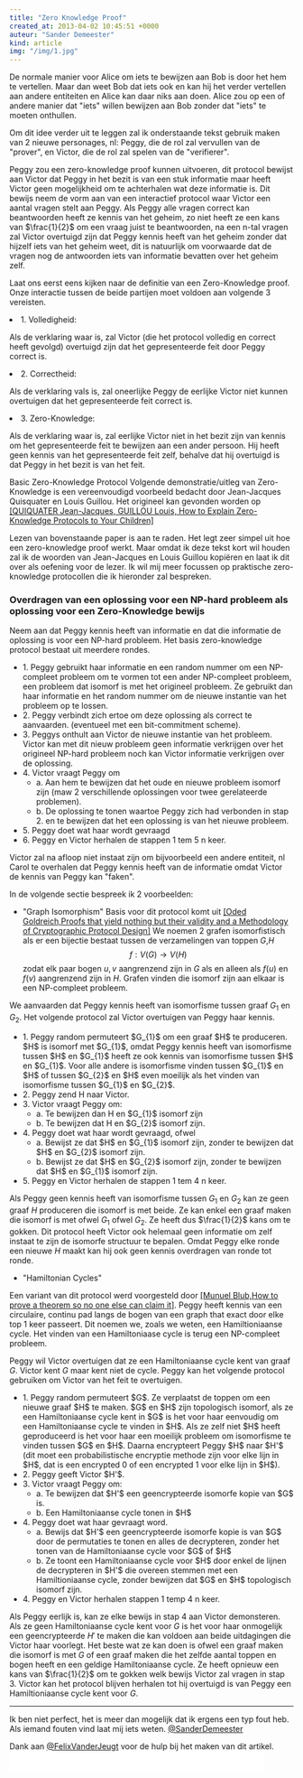 ```yaml
---
title: "Zero Knowledge Proof"
created_at: 2013-04-02 10:45:51 +0000
auteur: "Sander Demeester"
kind: article
img: "/img/1.jpg"
---
```

De normale manier voor Alice om iets te bewijzen aan Bob is door het hem te vertellen. Maar dan weet Bob dat iets ook en kan hij het verder vertellen aan andere entiteiten en Alice kan daar niks aan doen. Alice zou op een of andere manier dat "iets" willen bewijzen aan Bob zonder dat "iets" te moeten onthullen.

Om dit idee verder uit te leggen zal ik onderstaande tekst gebruik maken van 2 nieuwe personages, nl: Peggy, die de rol zal vervullen van de "prover", en Victor, die de rol zal spelen van de "verifierer".
<!-- more -->
Peggy zou een zero-knowledge proof kunnen uitvoeren, dit protocol bewijst aan Victor dat Peggy in het bezit is van een stuk informatie maar heeft Victor geen mogelijkheid om te achterhalen wat deze informatie is. Dit bewijs neem de vorm aan van een interactief protocol waar Victor een aantal vragen stelt aan Peggy. Als Peggy alle vragen correct kan beantwoorden heeft ze kennis van het geheim, zo niet heeft ze een kans van $\frac{1}{2}$ om een vraag juist te beantwoorden, na een n-tal vragen zal Victor overtuigd zijn dat Peggy kennis heeft van het geheim zonder dat hijzelf iets van het geheim weet, dit is natuurlijk om voorwaarde dat de vragen nog de antwoorden iets van informatie bevatten over het geheim zelf.

Laat ons eerst eens kijken naar de definitie van een Zero-Knowledge proof.
Onze interactie tussen de beide partijen moet voldoen aan volgende 3 vereisten.

<li>1. Volledigheid:<p>
Als de verklaring waar is, zal Victor (die het protocol volledig en correct heeft gevolgd) overtuigd zijn dat het gepresenteerde feit door Peggy correct is.</p></li>
<li>2. Correctheid:<p>
Als de verklaring vals is, zal oneerlijke Peggy de eerlijke Victor niet kunnen overtuigen dat het gepresenteerde feit correct is.</p></li>
<li>3. Zero-Knowledge:<p>
Als de verklaring waar is, zal eerlijke Victor niet in het bezit zijn van kennis om het gepresenteerde feit te bewijzen aan een ander persoon. Hij heeft geen kennis van het gepresenteerde feit zelf, behalve dat hij overtuigd is dat Peggy in het bezit is van het feit.</p></li>

Basic Zero-Knowledge Protocol
Volgende demonstratie/uitleg van Zero-Knowledge is een vereenvoudigd voorbeeld bedacht door Jean-Jacques Quisquater en Louis Guillou. Het origineel kan gevonden worden op <a href="http://www.cs.wisc.edu/~mkowalcz/628.pdf">[QUIQUATER Jean-Jacques, GUILLOU Louis, How to Explain Zero-Knowledge Protocols to Your Children]</a>

Lezen van bovenstaande paper is aan te raden. Het legt zeer simpel uit hoe een zero-knowledge proof werkt. Maar omdat ik deze tekst kort wil houden zal ik de woorden van Jean-Jacques en Louis Guillou kopiëren en laat ik dit over als oefening voor de lezer. Ik wil mij meer focussen op praktische zero-knowledge protocollen die ik hieronder zal bespreken. 

<h3>Overdragen van een oplossing voor een NP-hard probleem als oplossing voor een Zero-Knowledge bewijs</h3>

Neem aan dat Peggy kennis heeft van informatie en dat die informatie de oplossing is voor een NP-hard probleem. Het basis zero-knowledge protocol bestaat uit meerdere rondes.
<ul>
<li>1. Peggy gebruikt haar informatie en een random nummer om een NP-compleet probleem om te vormen tot een ander NP-compleet probleem, een probleem dat isomorf is met het origineel probleem. Ze gebruikt dan haar informatie en het random nummer om de nieuwe instantie van het probleem op te lossen.
<li>2. Peggy verbindt zich ertoe om deze oplossing als correct te aanvaarden. (eventueel met een bit-commitment scheme).
<li>3. Peggys onthult aan Victor de nieuwe instantie van het probleem. Victor kan met dit nieuw probleem geen informatie verkrijgen over het origineel NP-hard probleem noch kan Victor informatie verkrijgen over de oplossing.
<li>4. Victor vraagt Peggy om
<ul>
<li>a. Aan hem te bewijzen dat het oude en nieuwe probleem isomorf zijn (maw 2 verschillende oplossingen voor twee gerelateerde problemen).
<li>b. De oplossing te tonen waartoe Peggy zich had verbonden in stap 2. en te bewijzen dat het een oplossing is van het nieuwe probleem.
</ul>
<li>5. Peggy doet wat haar wordt gevraagd
<li>6. Peggy en Victor herhalen de stappen 1 tem 5 n keer.
</ul>

Victor zal na afloop niet instaat zijn om bijvoorbeeld een andere entiteit, nl Carol te overhalen dat Peggy kennis heeft van de informatie omdat Victor de kennis van Peggy kan "faken". 

In de volgende sectie bespreek ik 2 voorbeelden:

- "Graph Isomorphism"
Basis voor dit protocol komt uit <a href="http://www.math.ias.edu/~avi/PUBLICATIONS/MYPAPERS/GMW86/GMW86.pdf">[Oded Goldreich,Proofs that yield nothing but their validity and a Methodology of Cryptographic Protocol Design]</a>
We noemen 2 grafen isomorfistisch als er een bijectie bestaat tussen de verzamelingen van toppen $G$,$H$
$$
\begin{equation*}
f : V(G) \rightarrow V(H)
\end{equation*}
$$
zodat elk paar bogen ${u,v}$ aangrenzend zijn in $G$ als en alleen als $f(u)$ en $f(v)$ aangrenzend zijn in $H$.
Grafen vinden die isomorf zijn aan elkaar is een NP-compleet probleem.

We aanvaarden dat Peggy kennis heeft van isomorfisme tussen graaf $G_{1}$ en $G_{2}$.
Het volgende protocol zal Victor overtuigen van Peggy haar kennis.

<ul>
<li>1. Peggy random permuteert $G_{1}$ om een graaf $H$ te produceren. $H$ is isomorf met $G_{1}$, omdat Peggy kennis heeft van isomorfisme tussen $H$ en $G_{1}$ heeft ze ook kennis van isomorfisme tussen $H$ en $G_{1}$. Voor alle andere is isomorfisme vinden tussen $G_{1}$ en $H$ of tussen $G_{2}$ en $H$ even moeilijk als het vinden van isomorfisme tussen $G_{1}$ en $G_{2}$.
<li>2. Peggy zend H naar Victor.
<li>3. Victor vraagt Peggy om:
<ul>
<li>a. Te bewijzen dan H en $G_{1}$ isomorf zijn 
<li>b. Te bewijzen dat H en $G_{2}$ isomorf zijn.
</ul>
<li>4. Peggy doet wat haar wordt gevraagd, ofwel
<ul>
<li>a. Bewijst ze dat $H$ en $G_{1}$ isomorf zijn, zonder te bewijzen dat $H$ en $G_{2}$ isomorf zijn.
<li>b. Bewijst ze dat $H$ en $G_{2}$ isomorf zijn, zonder te bewijzen dat $H$ en $G_{1}$ isomorf zijn.
</ul>
<li>5. Peggy en Victor herhalen de stappen 1 tem 4 n keer.
</ul>

Als Peggy geen kennis heeft van isomorfisme tussen $G_{1}$ en $G_{2}$ kan ze geen graaf $H$ produceren die isomorf is met beide. Ze kan enkel een graaf maken die isomorf is met ofwel $G_{1}$ ofwel $G_{2}$. Ze heeft dus $\frac{1}{2}$ kans om te gokken. 
Dit protocol heeft Victor ook helemaal geen informatie om zelf instaat te zijn de isomorfe structuur te bepalen. Omdat Peggy elke ronde een nieuwe $H$ maakt kan hij ook geen kennis overdragen van ronde tot ronde.

- "Hamiltonian Cycles"

Een variant van dit protocol werd voorgesteld door <a href="http://www.mathunion.org/ICM/ICM1986.2/Main/icm1986.2.1444.1451.ocr.pdf">[Munuel Blub,How to prove a theorem so no one else can claim it]</a>.
Peggy heeft kennis van een circulaire, continu pad langs de bogen van een graph that exact door elke top 1 keer passeert. Dit noemen we, zoals we weten, een Hamiltioniaanse cycle. Het vinden van een Hamiltoniaase cycle is terug een NP-compleet probleem.

Peggy wil Victor overtuigen dat ze een Hamiltoniaanse cycle kent van graaf $G$. Victor kent $G$ maar kent niet de cycle. Peggy kan het volgende protocol gebruiken om Victor van het feit te overtuigen.
<ul>
<li>1. Peggy random permuteert $G$. Ze verplaatst de toppen om een nieuwe graaf $H$ te maken. $G$ en $H$ zijn topologisch isomorf, als ze een Hamiltoniaanse cycle kent in $G$ is het voor haar eenvoudig om een Hamiltoniaanse cycle te vinden in $H$. Als ze zelf niet $H$ heeft geproduceerd is het voor haar een moeilijk probleem om isomorfisme te vinden tussen $G$ en $H$.
Daarna encrypteert Peggy $H$ naar $H'$ (dit moet een probabilistische encryptie methode zijn voor elke lijn in $H$, dat is een encrypted 0 of een encrypted 1 voor elke lijn in $H$).
<li>2. Peggy geeft Victor $H'$.
<li>3. Victor vraagt Peggy om:
<ul>
<li>a. Te bewijzen dat $H'$ een geencrypteerde isomorfe kopie van $G$ is.
<li>b. Een Hamiltoniaanse cycle tonen in $H$
</ul>
<li>4. Peggy doet wat haar gevraagt word.
<ul>
<li>   a. Bewijs dat $H'$ een geencrypteerde isomorfe kopie is van $G$ door de permutaties te tonen en alles de decrypteren, zonder het tonen van de Hamiltoniaanse cycle voor $G$ of $H$
<li>b. Ze toont een Hamiltoniaanse cycle voor $H$ door enkel de lijnen de decrypteren in $H'$ die overeen stemmen met een Hamiltioniaanse cycle, zonder bewijzen dat $G$ en $H$ topologisch isomorf zijn.
</ul>
<li>4. Peggy en Victor herhalen stappen 1 temp 4 n keer.
</ul>

Als Peggy eerlijk is, kan ze elke bewijs in stap 4 aan Victor demonsteren. Als ze geen Hamiltoniaanse cycle kent voor $G$ is het voor haar onmogelijk een geencrypteerde $H'$ te maken die kan voldoen aan beide uitdagingen die Victor haar voorlegt. Het beste wat ze kan doen is ofwel een graaf maken die isomorf is met $G$ of een graaf maken die het zelfde aantal toppen en bogen heeft en een geldige Hamiltoniaanse cycle. Ze heeft opnieuw een kans van $\frac{1}{2}$ om te gokken welk bewijs Victor zal vragen in stap 3. Victor kan het protocol blijven herhalen tot hij overtuigd is van Peggy een Hamiltioniaanse cycle kent voor $G$.
<hr>
Ik ben niet perfect, het is meer dan mogelijk dat ik ergens een typ fout heb. Als iemand fouten vind laat mij iets weten. <a href="https://twitter.com/SanderDemeester">@SanderDemeester</a><p>
Dank aan <a href="https://github.com/FelixVanderJeugt">@FelixVanderJeugt</a> voor de hulp bij het maken van dit artikel.
<iframe src="//www.facebook.com/plugins/like.php?href=http%3A%2F%2Fwww.sanderdemeester.be%2Fd%2Fnode%2F33&amp;send=false&amp;layout=standard&amp;width=450&amp;show_faces=false&amp;font&amp;colorscheme=light&amp;action=like&amp;height=35&amp;appId=207404839325473" scrolling="no" frameborder="0" style="border:none; overflow:hidden; width:450px; height:35px;" allowTransparency="true"></iframe>
